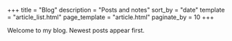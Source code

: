 +++
title = "Blog"
description = "Posts and notes"
sort_by = "date"
template = "article_list.html"
page_template = "article.html"
paginate_by = 10
+++

Welcome to my blog. Newest posts appear first.
